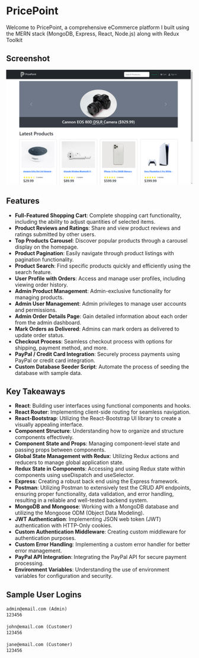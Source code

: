 # PricePoint

Welcome to PricePoint, a comprehensive eCommerce platform I built using the MERN stack (MongoDB, Express, React, Node.js) along with Redux Toolkit

## Screenshot 
![Screenshot of home page](frontend/src/assets/demo/PricePoint_Demo.png)


## Features

- **Full-Featured Shopping Cart**: Complete shopping cart functionality, including the ability to adjust quantities of selected items.
- **Product Reviews and Ratings**: Share and view product reviews and ratings submitted by other users.
- **Top Products Carousel**: Discover popular products through a carousel display on the homepage.
- **Product Pagination**: Easily navigate through product listings with pagination functionality.
- **Product Search**: Find specific products quickly and efficiently using the search feature.
- **User Profile with Orders**: Access and manage user profiles, including viewing order history.
- **Admin Product Management**: Admin-exclusive functionality for managing products.
- **Admin User Management**: Admin privileges to manage user accounts and permissions.
- **Admin Order Details Page**: Gain detailed information about each order from the admin dashboard.
- **Mark Orders as Delivered**: Admins can mark orders as delivered to update order status.
- **Checkout Process**: Seamless checkout process with options for shipping, payment method, and more.
- **PayPal / Credit Card Integration**: Securely process payments using PayPal or credit card integration.
- **Custom Database Seeder Script**: Automate the process of seeding the database with sample data.

## Key Takeaways

- **React**: Building user interfaces using functional components and hooks.
- **React Router**: Implementing client-side routing for seamless navigation.
- **React-Bootstrap**: Utilizing the React-Bootstrap UI library to create a visually appealing interface.
- **Component Structure**: Understanding how to organize and structure components effectively.
- **Component State and Props**: Managing component-level state and passing props between components.
- **Global State Management with Redux**: Utilizing Redux actions and reducers to manage global application state.
- **Redux State in Components**: Accessing and using Redux state within components using useDispatch and useSelector.
- **Express**: Creating a robust back end using the Express framework.
- **Postman**: Utilizing Postman to extensively test the CRUD API endpoints, ensuring proper functionality, data validation, and error handling, resulting in a reliable and well-tested backend system.
- **MongoDB and Mongoose**: Working with a MongoDB database and utilizing the Mongoose ODM (Object Data Modeling).
- **JWT Authentication**: Implementing JSON web token (JWT) authentication with HTTP-Only cookies.
- **Custom Authentication Middleware**: Creating custom middleware for authentication purposes.
- **Custom Error Handling**: Implementing a custom error handler for better error management.
- **PayPal API Integration**: Integrating the PayPal API for secure payment processing.
- **Environment Variables**: Understanding the use of environment variables for configuration and security.

## Sample User Logins
```
admin@email.com (Admin)
123456

john@email.com (Customer)
123456

jane@email.com (Customer)
123456
```



